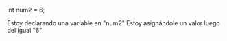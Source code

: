
int num2 = 6;

Estoy declarando una variable en "num2"
Estoy asignándole un valor luego del igual "6"